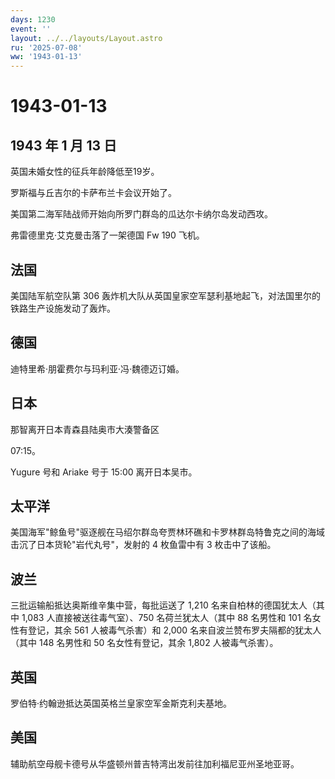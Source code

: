 ```yaml
---
days: 1230
event: ''
layout: ../../layouts/Layout.astro
ru: '2025-07-08'
ww: '1943-01-13'
---
```


# 1943-01-13

## 1943 年 1 月 13 日

英国未婚女性的征兵年龄降低至19岁。

罗斯福与丘吉尔的卡萨布兰卡会议开始了。

美国第二海军陆战师开始向所罗门群岛的瓜达尔卡纳尔岛发动西攻。

弗雷德里克·艾克曼击落了一架德国 Fw 190 飞机。

## 法国

美国陆军航空队第 306
轰炸机大队从英国皇家空军瑟利基地起飞，对法国里尔的铁路生产设施发动了轰炸。

## 德国

迪特里希·朋霍费尔与玛利亚·冯·魏德迈订婚。

## 日本

那智离开日本青森县陆奥市大湊警备区

07:15。

Yugure 号和 Ariake 号于 15:00 离开日本吴市。

## 太平洋

美国海军"鲸鱼号"驱逐舰在马绍尔群岛夸贾林环礁和卡罗林群岛特鲁克之间的海域击沉了日本货轮"岩代丸号"，发射的
4 枚鱼雷中有 3 枚击中了该船。

## 波兰

三批运输船抵达奥斯维辛集中营，每批运送了 1,210
名来自柏林的德国犹太人（其中 1,083 人直接被送往毒气室）、750
名荷兰犹太人（其中 88 名男性和 101 名女性有登记，其余 561
人被毒气杀害）和 2,000 名来自波兰赞布罗夫隔都的犹太人（其中 148 名男性和
50 名女性有登记，其余 1,802 人被毒气杀害）。

## 英国

罗伯特·约翰逊抵达英国英格兰皇家空军金斯克利夫基地。

## 美国

辅助航空母舰卡德号从华盛顿州普吉特湾出发前往加利福尼亚州圣地亚哥。